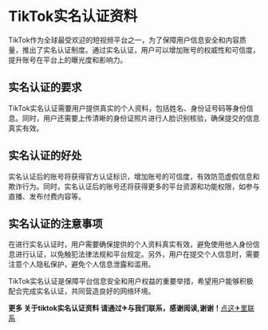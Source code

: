 # TikTok实名认证资料

TikTok作为全球最受欢迎的短视频平台之一，为了保障用户信息安全和内容质量，推出了实名认证制度。通过实名认证，用户可以增加账号的权威性和可信度，提升账号在平台上的曝光度和影响力。

## 实名认证的要求

TikTok实名认证需要用户提供真实的个人资料，包括姓名、身份证号码等身份信息。同时，用户还需要上传清晰的身份证照片进行人脸识别核验，确保提交的信息真实有效。

## 实名认证的好处

实名认证后的账号将获得官方认证标识，增加账号的可信度，有效防范虚假信息和欺诈行为。同时，实名认证后的账号还将获得更多的平台资源和功能权限，如参与直播、发布付费内容等。

## 实名认证的注意事项

在进行实名认证时，用户需要确保提供的个人资料真实有效，避免使用他人身份信息进行认证，以免触犯法律法规和平台规定。另外，用户在提交个人信息时，需要注意个人隐私保护，避免个人信息泄露和滥用。

TikTok实名认证是保障平台信息安全和用户权益的重要举措，希望用户能够积极配合完成实名认证，共同营造良好的网络环境。

**更多 关于tiktok实名认证资料 请通过✈与我们联系，感谢阅读,谢谢！**[点这✈里联系](https://ads.k02.cc)